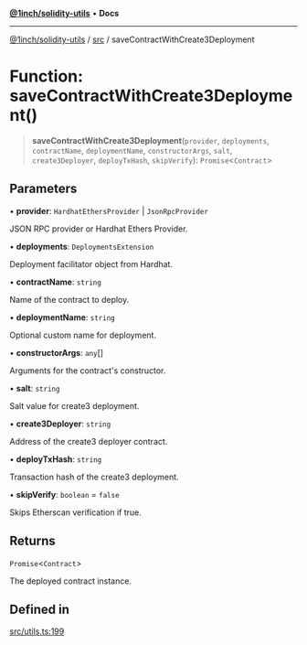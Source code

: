 [**@1inch/solidity-utils**](../../README.md) • **Docs**

***

[@1inch/solidity-utils](../../README.md) / [src](../README.md) / saveContractWithCreate3Deployment

# Function: saveContractWithCreate3Deployment()

> **saveContractWithCreate3Deployment**(`provider`, `deployments`, `contractName`, `deploymentName`, `constructorArgs`, `salt`, `create3Deployer`, `deployTxHash`, `skipVerify`): `Promise`\<`Contract`\>

## Parameters

• **provider**: `HardhatEthersProvider` \| `JsonRpcProvider`

JSON RPC provider or Hardhat Ethers Provider.

• **deployments**: `DeploymentsExtension`

Deployment facilitator object from Hardhat.

• **contractName**: `string`

Name of the contract to deploy.

• **deploymentName**: `string`

Optional custom name for deployment.

• **constructorArgs**: `any`[]

Arguments for the contract's constructor.

• **salt**: `string`

Salt value for create3 deployment.

• **create3Deployer**: `string`

Address of the create3 deployer contract.

• **deployTxHash**: `string`

Transaction hash of the create3 deployment.

• **skipVerify**: `boolean` = `false`

Skips Etherscan verification if true.

## Returns

`Promise`\<`Contract`\>

The deployed contract instance.

## Defined in

[src/utils.ts:199](https://github.com/1inch/solidity-utils/blob/f9426ba6dab1eac9ac07fe3976b8d1cb2d2e5ba1/src/utils.ts#L199)
